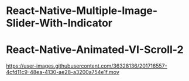 # React-Native-Multiple-Image-Slider-With-Indicator
# React-Native-Animated-VI-Scroll-2


https://user-images.githubusercontent.com/36328136/201716557-4cfd11c9-48ea-4130-ae28-a3200a754e1f.mov

